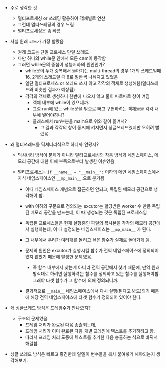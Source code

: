 - 주로 생각한 것

  - 멀티프로세싱 or 쓰레딩 활용하여 객체별로 연산
  - 그런데 멀티쓰레딩의 경우 느림
  - 멀티프로세싱은 좀 빠름

- 사실 원래 코드가 가장 빨랐음

  - 원래 코드는 단일 프로세스 단일 쓰레드
  - 다만 하나의 while문 안에서 모든 cam이 동작함
  - 그러면 while문의 중첩이 성능저하의 원인인가?
    - while문이 두개 중복해서 돌아가는 multi-thread의 경우 1개의 쓰레드일때 16, 2개의 쓰레드일 때 8로 절반씩 나눠지고 있었음
    - 일단 멀티프로세스 or 쓰레드 쓰지 않고 각각의 객체로 생성해봄(멀티쓰레드와 비슷한 결과가 예상됨)
    - 각각의 객체로 생성하니 한번에 나오지 않고 둘이 따로따로 창이 켜짐
      - 객체 내부에 while이 있으니까.
      - 그럼 run에 있는 while문을 밖으로 빼고 구현하려는 객체들을 각각 내부에 넣어야하나?
      - 클래스에서 run부분을 main으로 위와 같이 옮겨서?
        - 그 결과 각각의 창이 동시에 켜지면서 싱글쓰레드였지만 오히려 빨랐음

- 왜 멀티쓰레드를 딕셔너리식으로 하니까 안됐지?

  - 딕셔너리 방식이 문제가 아니라 멀티프로세싱의 작동 방식과 네임스페이스, 메모리 공간에 대한 이해 부족으로부터 발생한 이슈였음

  - 멀티프로세스는 `if __name__ = "__main__":` 이하의 메인 네임스페이스에서 자식 네임스페이스인 `__mp_main__` 으로 분기됨

    - 이때 네임스페이스 개념으로 접근하면 안되고, 독립된 메모리 공간으로 생각해야 함.
    - with 이하의 구문으로 정의되는 excutor는 할당받은 worker 수 만큼 독립된 메모리 공간을 만드는데, 이 때 생성되는 것은 독립된 프로세스임
    - 독립된 프로세스들은 현재 실행중인 파일의 복사본을 각각의 메모리 공간에서 실행하는데, 이 때 설정되는 네임스페이스는 `__mp_main__` 가 된다.
    - 그 내부에서 우리가 여러개를 돌리고 싶은 함수가 실제로 돌아가게 됨.
    - 문제의 원인은 excutor가 실행시킬 함수가 전역 네임스페이스에 정의되어있지 않았기 때문에 발생한 문제였음.
      - 즉 함수 내부에서 찾는게 아니라 전역 공간에서 찾기 때문에, 만약 원래 방식대로 하려면 실행하려는 함수를 정의하고 있는 함수를 실행해야함. 그래야 타겟 함수가 그 함수에 의해 정의되니까.

    - 결과적으로 `__main__` 네임스페이스에서 다시 실행(된다고 봐도)되기 때문에 해당 전역  네임스페이스에 타겟 함수가 정의되어 있어야 한다.

- 왜 싱글쓰레드 방식은 프레임수가 안나오지?

  - 구조의 문제였음.
    - 프레임 처리가 완료된 다음 송출되는데,
    - 프레임 처리가 이미 완료된 다음 개별 프레임에 텍스트를 추가하려고 함.
    - 따라서 프레임 처리 도중에 텍스트를 추가한 다음 송출하는 식으로 바꿔서 해결함.

- 싱글 쓰레드 방식은 빠르고 좋긴한데 일일이 변수들을 복사 붙여넣기 해야되는지 생각해보기.